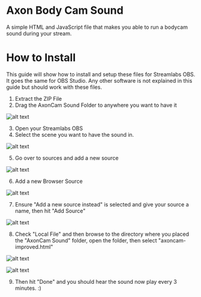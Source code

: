 # Axon Body Cam Sound

A simple HTML and JavaScript file that makes you able to run a bodycam sound during your stream.

# How to Install
This guide will show how to install and setup these files for Streamlabs OBS. It goes the same for OBS Studio. Any other software is not explained in this guide but should work with these files.

1. Extract the ZIP File 
2. Drag the AxonCam Sound Folder to anywhere you want to have it

![alt text](https://cdn.discordapp.com/attachments/670567121779949578/779351031989272597/unknown.png)

3. Open your Streamlabs OBS
4. Select the scene you want to have the sound in.

![alt text](https://cdn.discordapp.com/attachments/670567121779949578/779351297207042068/unknown.png)

5. Go over to sources and add a new source

![alt text](https://cdn.discordapp.com/attachments/670567121779949578/779351617630633984/unknown.png)

6. Add a new Browser Source

![alt text](https://cdn.discordapp.com/attachments/670567121779949578/779352240090513408/unknown.png)

7. Ensure "Add a new source instead" is selected and give your source a name, then hit "Add Source"

![alt text](https://cdn.discordapp.com/attachments/670567121779949578/779352561551278080/unknown.png)

8. Check "Local File" and then browse to the directory where you placed the "AxonCam Sound" folder, open the folder, then select "axoncam-improved.html"

![alt text](https://cdn.discordapp.com/attachments/670567121779949578/779352908348129320/unknown.png)

![alt text](https://cdn.discordapp.com/attachments/670567121779949578/779353654092103710/unknown.png)

9. Then hit "Done" and you should hear the sound now play every 3 minutes. :)


